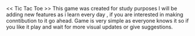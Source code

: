 << Tic Tac Toe >>
This game was created for study purposes I will be adding new features as i learn every day ,
if you are interested in making conntibution to it go ahead.
Game is very simple as everyone knows it so if you like it play and wait for more visual updates or give suggestions.
